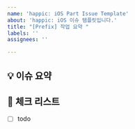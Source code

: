 ```yaml
---
name: 'happic: iOS Part Issue Template'
about: 'happic: iOS 이슈 탬플릿입니다.'
title: "[Prefix] 작업 요약 "
labels: ''
assignees: ''

---
```


## 💡 이슈 요약

<!-- 작업 내용에 대해 설명해주세요. -->

## 📌 체크 리스트

<!-- 해야 할 일을 적어주세요. -->

- [ ] todo
